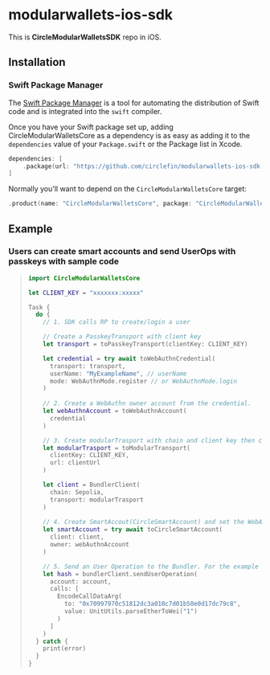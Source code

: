 # modularwallets-ios-sdk

This is **CircleModularWalletsSDK** repo in iOS.

## Installation

### Swift Package Manager

The [Swift Package Manager](https://swift.org/package-manager/) is a tool for automating the distribution of Swift code and is integrated into the `swift` compiler.

Once you have your Swift package set up, adding CircleModularWalletsCore as a dependency is as easy as adding it to the `dependencies` value of your `Package.swift` or the Package list in Xcode.

```swift
dependencies: [
    .package(url: "https://github.com/circlefin/modularwallets-ios-sdk.git", .upToNextMajor(from: "1.0.0"))
]
```

Normally you'll want to depend on the `CircleModularWalletsCore` target:

```swift
.product(name: "CircleModularWalletsCore", package: "CircleModularWalletsCore")
```

## Example

### Users can create smart accounts and send UserOps with passkeys with sample code

> ```swift
> import CircleModularWalletsCore
> 
> let CLIENT_KEY = "xxxxxxx:xxxxx"
> 
> Task {
>   do {
>     // 1. SDK calls RP to create/login a user
> 
>     // Create a PasskeyTransport with client key
>     let transport = toPasskeyTransport(clientKey: CLIENT_KEY)
> 
>     let credential = try await toWebAuthnCredential(
>       transport: transport,
>       userName: "MyExampleName", // userName
>       mode: WebAuthnMode.register // or WebAuthnMode.login
>     )
>       
>     // 2. Create a WebAuthn owner account from the credential.
>     let webAuthnAccount = toWebAuthnAccount(
>       credential
>     )
> 
>     // 3. Create modularTrasport with chain and client key then create a bundlerClient
>     let modularTrasport = toModularTransport( 
>       clientKey: CLIENT_KEY,
>       url: clientUrl
>     )
> 
>     let client = BundlerClient( 
>       chain: Sepolia,
>       transport: modularTrasport
>     )
>  
>     // 4. Create SmartAccout(CircleSmartAccount) and set the WebAuthn account as the owner
>     let smartAccount = try await toCircleSmartAccount(
>       client: client,
>       owner: webAuthnAccount
>     )
> 
>     // 5. Send an User Operation to the Bundler. For the example below, we will send 1 ETH to a random address.
>     let hash = bundlerClient.sendUserOperation(
>       account: account,
>       calls: [
>         EncodeCallDataArg(
>           to: "0x70997970c51812dc3a010c7d01b50e0d17dc79c8",
>           value: UnitUtils.parseEtherToWei("1")
>         )
>       ]
>     )
>   } catch {
>     print(error)
>   }
> }
> ```
